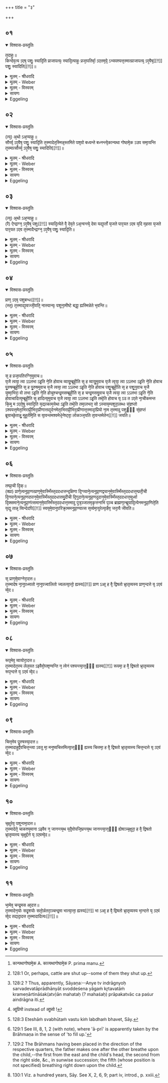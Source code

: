 +++
title = "३"

+++


## ०१


<details open><summary>विश्वास-प्रस्तुतिः</summary>

त᳘दाहुः॥  
किन्देव᳘त्य ऽएष᳘ पशुः᳘ स्यादि᳘ति प्राजापत्यः᳘ स्यादि᳘त्याहुः प्रजा᳘पतिर्वा᳘ ऽएतम᳘ग्रे᳘ ऽभ्यपश्यत्त᳘स्मात्प्राजापत्य᳘ ऽए᳘वैष᳘[[!!]] पशुः᳘ स्यादिति[[!!]]॥
</details>

<details><summary>मूलम् - श्रीधरादि</summary>

त᳘दाहुः॥  
किन्देव᳘त्य ऽएष᳘ पशुः᳘ स्यादि᳘ति प्राजापत्यः᳘ स्यादि᳘त्याहुः प्रजा᳘पतिर्वा᳘ ऽएतम᳘ग्रे᳘ ऽभ्यपश्यत्त᳘स्मात्प्राजापत्य᳘ ऽए᳘वैष᳘[[!!]] पशुः᳘ स्यादिति[[!!]]॥
</details>

<details><summary>मूलम् - Weber</summary>

त᳘दाहुः॥  
किंदेव᳘त्य एष᳘ पशुः᳘ स्यादि᳘ति प्राजापत्यः᳘ स्यादि᳘त्याहुः प्रजा᳘पतिर्वा᳘ एतम᳘ग्रेऽभ्य᳘पश्यत्त᳘स्मात्प्राजापत्य᳘ एॗवैष᳘ पशुः᳘ स्यादि᳘ति॥
</details>

<details><summary>मूलम् - विस्वरम्</summary>


</details>

<details><summary>सायणः</summary>

…
</details>

<details><summary>Eggeling</summary>

1. Here, now, they say, 'To what deity should this victim belong?'--'It should belong to Prajāpati,' they say; 'for it was Prajāpati who first saw it: therefore it is to Prajāpati that this victim should belong.'
</details>


## ०२


<details open><summary>विश्वास-प्रस्तुतिः</summary>

(त्य᳘) अ᳘थो ऽअ᳘प्याहुः॥  
सौर्य्य᳘ ऽए᳘वैष᳘ पशुः᳘ स्यादि᳘ति त᳘स्मादेत᳘स्मिन्न᳘स्तमिते पश᳘वो बध्यन्ते बध्नन्त्ये᳘कान्यथा गोष्ठमे᳘क ऽउप समा᳘यन्ति त᳘स्मात्सौर्य्य᳘ ऽए᳘वैष᳘ पशुः᳘ स्यादिति[[!!]]॥
</details>

<details><summary>मूलम् - श्रीधरादि</summary>

(त्य᳘) अ᳘थो ऽअ᳘प्याहुः॥  
सौर्य्य᳘ ऽए᳘वैष᳘ पशुः᳘ स्यादि᳘ति त᳘स्मादेत᳘स्मिन्न᳘स्तमिते पश᳘वो बध्यन्ते बध्नन्त्ये᳘कान्यथा गोष्ठमे᳘क ऽउप समा᳘यन्ति त᳘स्मात्सौर्य्य᳘ ऽए᳘वैष᳘ पशुः᳘ स्यादिति[[!!]]॥
</details>

<details><summary>मूलम् - Weber</summary>

अ᳘थो अ᳘प्याहुः॥  
सौर्य᳘ एॗवैष᳘ पशुः᳘ स्यादि᳘ति त᳘स्मादेत᳘स्मिन्न᳘स्तमिते पश᳘वो बध्यन्ते बध्नन्त्ये᳘कान्यथागोष्ठमे᳘क [^wbr_1] उपसमा᳘यन्ति त᳘स्मात्सौर्य᳘ एॗवैष᳘ पशुः᳘ स्यादि᳘ति॥  

[^wbr_1]: कान्पथागोष्ठमे᳘क A. कात्यथागोष्ठमे᳘क P. prima manu.
</details>

<details><summary>मूलम् - विस्वरम्</summary>


</details>

<details><summary>सायणः</summary>

…
</details>

<details><summary>Eggeling</summary>

2. And they also say, 'To Sūrya (the sun) that victim should belong;'--whence it is that cattle are tied up when he (the sun) has set: some of them

they tie up [^egg_395] in their respective stables, and others just flock together:--'therefore,' they say, 'it is to Sūrya that this victim should belong.'

[^egg_395]: 128:1 Or, perhaps, cattle are shut up--some of them they shut up.
</details>


## ०३


<details open><summary>विश्वास-प्रस्तुतिः</summary>

(त्य᳘) अ᳘थो ऽअ᳘प्याहुः॥  
(रै) ऐन्द्राग्न᳘ ऽए᳘वैष᳘ पशुः[[!!]] स्यादि᳘त्येते वै᳘ देव᳘ते ऽअ᳘न्वन्त्ये᳘ देवा यद्या᳘र्तो य᳘जते पार᳘यत ऽएव य᳘दि म᳘हसा य᳘जते पार᳘यत ऽएव त᳘स्मादैन्द्राग्न᳘ ऽए᳘वैष᳘ पशुः᳘ स्यादि᳘ति॥
</details>

<details><summary>मूलम् - श्रीधरादि</summary>

(त्य᳘) अ᳘थो ऽअ᳘प्याहुः॥  
(रै) ऐन्द्राग्न᳘ ऽए᳘वैष᳘ पशुः[[!!]] स्यादि᳘त्येते वै᳘ देव᳘ते ऽअ᳘न्वन्त्ये᳘ देवा यद्या᳘र्तो य᳘जते पार᳘यत ऽएव य᳘दि म᳘हसा य᳘जते पार᳘यत ऽएव त᳘स्मादैन्द्राग्न᳘ ऽए᳘वैष᳘ पशुः᳘ स्यादि᳘ति॥
</details>

<details><summary>मूलम् - Weber</summary>

अ᳘थो अ᳘प्याहुः॥  
ऐन्द्राग्न᳘ एॗवैष᳘ पशुः᳘ स्यादि᳘त्येते वै᳘ देव᳘ते अ᳘न्वन्त्ये᳘ देवा यद्या᳘र्तो य᳘जते पार᳘यत एव य᳘दि म᳘हसाय᳘जते पार᳘यत एव त᳘स्मादैन्द्राग्न᳘ एॗवैष पशुः᳘ स्यादि᳘ति॥
</details>

<details><summary>मूलम् - विस्वरम्</summary>


</details>

<details><summary>सायणः</summary>

…
</details>

<details><summary>Eggeling</summary>

3. And they also say, 'To Indra and Agni that victim should belong; for behind these two deities are (all) the other gods;--if one who is afflicted sacrifices, those two (gods) sustain him; and if one sacrifices with (a desire for) abundance [^egg_396], they sustain him: therefore it is to Indra and Agni that this victim should belong.'

[^egg_396]: 128:2 ? Thus, apparently, Sāyaṇa:--Anye tv indrāgnyoḥ sarvadevatāprādhānyāt svoddeśena yāgaṁ kr̥tavatāṁ krameṇārtināśak(atv)ān mahataḥ (? mahaśaḥ) prāpakatvāc ca paśur aindrāgna iti.
</details>


## ०४


<details open><summary>विश्वास-प्रस्तुतिः</summary>

प्राण᳘ ऽएव᳘ पशुबन्धः[[!!]]॥  
(स्त᳘) त᳘स्माद्या᳘वज्जी᳘वति᳘ नास्यान्यः᳘ पशूना᳘मीष्टे बद्धा᳘ ह्यस्मिन्नेते भ᳘वन्ति॥
</details>

<details><summary>मूलम् - श्रीधरादि</summary>

प्राण᳘ ऽएव᳘ पशुबन्धः[[!!]]॥  
(स्त᳘) त᳘स्माद्या᳘वज्जी᳘वति᳘ नास्यान्यः᳘ पशूना᳘मीष्टे बद्धा᳘ ह्यस्मिन्नेते भ᳘वन्ति॥
</details>

<details><summary>मूलम् - Weber</summary>

प्राण᳘ एव᳘ पशुबन्धः᳟॥  
त᳘स्माद्या᳘वज्जीवतिॗ नास्यान्यः᳘ पशूना᳘मीष्टे बद्धाॗ ह्यास्मिन्नेते भ᳘वन्ति॥
</details>

<details><summary>मूलम् - विस्वरम्</summary>


</details>

<details><summary>सायणः</summary>

…
</details>

<details><summary>Eggeling</summary>

4. The animal sacrifice, indeed, is the breath, whence, as long as one lives, no other has power over his cattle, for they are tied to him.
</details>


## ०५


<details open><summary>विश्वास-प्रस्तुतिः</summary>

स᳘ ह प्रजा᳘पतिरग्नि᳘मुवाच॥  
य᳘जै त्वया᳘ त्वा ऽऽलभा ऽइ᳘ति ने᳘ति होवाच व्वायु᳘म्ब्रूही᳘ति स᳘ ह व्वायु᳘मुवाच य᳘जै त्व᳘या᳘ त्वा ऽऽलभा ऽइ᳘ति ने᳘ति होवाच पु᳘रुषम्ब्रूही᳘ति स᳘ ह पु᳘रुषमुवाच य᳘जै त्वया᳘ त्वा ऽऽलभा ऽइ᳘ति ने᳘ति होवाच पशू᳘न्ब्रूही᳘ति स᳘ ह पशू᳘नुवाच य᳘जै युष्मा᳘भिरा᳘ वो लभा ऽइ᳘ति ने᳘ति होचुश्चन्द्र᳘मसम्ब्रूही᳘ति स᳘ ह चन्द्र᳘मसमु᳘वाच य᳘जै त्वया᳘ त्वा ऽऽलभा ऽइ᳘ति ने᳘ति होवाचादित्य᳘म्ब्रूही᳘ति स᳘ हादित्य᳘मुवाच य᳘जै त्वया᳘ त्वा ऽऽलभा ऽइ᳘ति तथे᳘ति होवाच य᳘ ऽउ त ऽएते ना᳘चीकमन्त कि᳘मु म ऽएते᳘षु स्यादि᳘ति य᳘द्यत्काम᳘येथा ऽइ᳘ति तथे᳘ति तमा᳘लभत᳘ सो ऽस्याय᳘म्पशुरा᳘लब्धः सं᳘ज्ञप्तो ऽश्वयत्त᳘मेता᳘भिराप्री᳘भिरा᳘प्रीणात्तद्य᳘देनमेता᳘भिराप्री᳘भिरा᳘प्रीणात्त᳘स्मादा᳘प्रियो ना᳘म त᳘स्मादु पशुᳫँ᳭ सं᳘ज्ञप्तं ब्रूयाच्छे᳘तान्नु᳘ मुहूर्तमि᳘ति स या᳘वन्तमश्वमेधे᳘नेष्ट्वा᳘ लोकञ्ज᳘यति ता᳘वन्तमेतेन[[!!]] जयति॥
</details>

<details><summary>मूलम् - श्रीधरादि</summary>

स᳘ ह प्रजा᳘पतिरग्नि᳘मुवाच॥  
य᳘जै त्वया᳘ त्वा ऽऽलभा ऽइ᳘ति ने᳘ति होवाच व्वायु᳘म्ब्रूही᳘ति स᳘ ह व्वायु᳘मुवाच य᳘जै त्व᳘या᳘ त्वा ऽऽलभा ऽइ᳘ति ने᳘ति होवाच पु᳘रुषम्ब्रूही᳘ति स᳘ ह पु᳘रुषमुवाच य᳘जै त्वया᳘ त्वा ऽऽलभा ऽइ᳘ति ने᳘ति होवाच पशू᳘न्ब्रूही᳘ति स᳘ ह पशू᳘नुवाच य᳘जै युष्मा᳘भिरा᳘ वो लभा ऽइ᳘ति ने᳘ति होचुश्चन्द्र᳘मसम्ब्रूही᳘ति स᳘ ह चन्द्र᳘मसमु᳘वाच य᳘जै त्वया᳘ त्वा ऽऽलभा ऽइ᳘ति ने᳘ति होवाचादित्य᳘म्ब्रूही᳘ति स᳘ हादित्य᳘मुवाच य᳘जै त्वया᳘ त्वा ऽऽलभा ऽइ᳘ति तथे᳘ति होवाच य᳘ ऽउ त ऽएते ना᳘चीकमन्त कि᳘मु म ऽएते᳘षु स्यादि᳘ति य᳘द्यत्काम᳘येथा ऽइ᳘ति तथे᳘ति तमा᳘लभत᳘ सो ऽस्याय᳘म्पशुरा᳘लब्धः सं᳘ज्ञप्तो ऽश्वयत्त᳘मेता᳘भिराप्री᳘भिरा᳘प्रीणात्तद्य᳘देनमेता᳘भिराप्री᳘भिरा᳘प्रीणात्त᳘स्मादा᳘प्रियो ना᳘म त᳘स्मादु पशुᳫँ᳭ सं᳘ज्ञप्तं ब्रूयाच्छे᳘तान्नु᳘ मुहूर्तमि᳘ति स या᳘वन्तमश्वमेधे᳘नेष्ट्वा᳘ लोकञ्ज᳘यति ता᳘वन्तमेतेन[[!!]] जयति॥
</details>

<details><summary>मूलम् - Weber</summary>

स᳘ ह प्रजा᳘पतिरग्नि᳘मुवाच॥  
य᳘जै त्वया᳘ त्वा लभा इ᳘ति ने᳘ति होवाच वायु᳘म् ब्रूही᳘ति स᳘ ह वायु᳘मुवाच य᳘जै त्व᳘या᳘ त्वा लभा इ᳘ति ने᳘ति होवाच पु᳘रुषम् ब्रूही᳘ति स᳘ ह पु᳘रुषमुवाच य᳘जै त्वया᳘ त्वा लभा इ᳘ति ने᳘ति होवाच पशू᳘न्ब्रूही᳘ति स᳘ ह पशू᳘नुवाच य᳘जै युष्मा᳘भिरा᳘ वो लभा इ᳘ति ने᳘ति होचुश्चन्द्र᳘मसम् ब्रूही᳘ति स᳘ ह चन्द्र᳘मसमुवाच य᳘जै त्वया᳘ त्वा लभा इ᳘ति ने᳘ति होवाचादित्य᳘म् ब्रूही᳘ति स᳘ हादित्य᳘मुवाच य᳘जै त्वया᳘ त्वा लभा इ᳘ति तथे᳘ति होवाच य᳘ उ त एते ना᳘चीकमन्त कि᳘मु म एते᳘षु स्यादि᳘ति य᳘द्यत्काम᳘येथा इ᳘ति तथे᳘ति तमा᳘लभतॗ सोऽस्याय᳘म् पशुरा᳘लब्धः सं᳘ज्ञप्तोऽश्वयत्त᳘मेता᳘भिराप्री᳘भिरा᳘प्रीणात्तद्य᳘देनमेता᳘भिराप्री᳘भिरा᳘प्रीणात्त᳘स्मादाॗप्रियो [^wbr_2] ना᳘म त᳘स्मादु पशुᳫं सं᳘ज्ञप्तम् ब्रूयाछे᳘तां नु᳘ मुहूर्तमि᳘ति स या᳘वन्तमश्वमेधे᳘नेष्ट्वा᳘ लोकं ज᳘यति ता᳘वन्तमेते᳘न जयति॥  

[^wbr_2]: आॗप्रियो instead of आॗप्र्यो !
</details>

<details><summary>मूलम् - विस्वरम्</summary>


</details>

<details><summary>सायणः</summary>

…
</details>

<details><summary>Eggeling</summary>

5. Prajāpati said to Agni, 'I will perform sacrifice with thee: I will lay hands upon thee (as a victim).'--'Nay,' said he, 'speak unto man!' He said to man, 'I will perform sacrifice with thee: I will lay hands upon thee.'--'Nay,' said he, 'speak unto the cattle!' He said to the cattle, 'I will perform sacrifice with you: I will lay hands upon you.'--'Nay,' said they, 'speak unto the moon!' He said to the moon, 'I will perform sacrifice with thee: I will lay hands upon thee,'--'Nay,' said he, 'speak unto the sun!' He said to the sun, 'I will perform sacrifice with thee: I will lay hands upon thee.' 'So be it!' said he; 'but seeing that those liked it not (to be slaughtered), what, then, shall become mine that now is with these [^egg_397]?'--'Whatsoever

[^egg_397]: 128:3 Eteshāṁ svabhūtaṁ vastu kiṁ labdhaṁ bhavet, Sāy.

thou mayest desire,' he said.--'So be it,' he replied. He laid hands upon him, and this is that animal of his seized (for sacrifice). When slaughtered, it swelled, and by means of those Āprī-hymns, he appeased it [^egg_398]; and inasmuch as, by means of these Āprī-hymns, he appeased it, they are called Āprīs. And let him, for that reason, say of the slaughtered animal, 'Let it lie for a moment!' As great as the world is which he gains by performing the horse-sacrifice, so great a world does he gain by this (animal sacrifice).

[^egg_398]: 129:1 See III, 8, 1, 2 (with note), where 'ā-prī' is apparently taken by the Brāhmaṇa in the sense of 'to fill up.'
</details>


## ०६


<details open><summary>विश्वास-प्रस्तुतिः</summary>

तम्प्रा᳘ची दि᳘क्॥  
(क्प्रा) प्राणे᳘त्यनुप्रा᳘णत्प्राण᳘मे᳘वास्मिँस्त᳘ददधात्तन्द᳘क्षिणा दि᳘ग्व्याने᳘त्यनुप्रा᳘णद्व्यान᳘मे᳘वास्मिँस्त᳘ददधात्त᳘म्प्रती᳘ची दि᳘गपाने᳘त्यनुप्रा᳘णदपान᳘मे᳘वास्मिँस्त᳘ददधात्तमु᳘दीची दि᳘गुदाने᳘त्यनुप्रा᳘णदुदान᳘मे᳘वास्मिँस्त᳘ददधात्त᳘मूर्ध्वा दि᳘क्समाने᳘त्यनुप्रा᳘णंत्समान᳘मे᳘वास्मिँस्त᳘ददधात्त᳘स्मादु पुत्र᳘ञ्जातम᳘कृत्तनाभिं प᳘ञ्च ब्राह्मणा᳘न्ब्रूयादि᳘त्येनमनुप्रा᳘णिते᳘ति य᳘द्यु तान्न᳘ व्विन्देदपि[[!!]] स्वय᳘मे᳘वानुपरिक्रा᳘ममनुप्रा᳘ण्यात्स स᳘र्व्वमा᳘युरेत्या᳘हैव᳘ जरा᳘यै जीवति॥
</details>

<details><summary>मूलम् - श्रीधरादि</summary>

तम्प्रा᳘ची दि᳘क्॥  
(क्प्रा) प्राणे᳘त्यनुप्रा᳘णत्प्राण᳘मे᳘वास्मिँस्त᳘ददधात्तन्द᳘क्षिणा दि᳘ग्व्याने᳘त्यनुप्रा᳘णद्व्यान᳘मे᳘वास्मिँस्त᳘ददधात्त᳘म्प्रती᳘ची दि᳘गपाने᳘त्यनुप्रा᳘णदपान᳘मे᳘वास्मिँस्त᳘ददधात्तमु᳘दीची दि᳘गुदाने᳘त्यनुप्रा᳘णदुदान᳘मे᳘वास्मिँस्त᳘ददधात्त᳘मूर्ध्वा दि᳘क्समाने᳘त्यनुप्रा᳘णंत्समान᳘मे᳘वास्मिँस्त᳘ददधात्त᳘स्मादु पुत्र᳘ञ्जातम᳘कृत्तनाभिं प᳘ञ्च ब्राह्मणा᳘न्ब्रूयादि᳘त्येनमनुप्रा᳘णिते᳘ति य᳘द्यु तान्न᳘ व्विन्देदपि[[!!]] स्वय᳘मे᳘वानुपरिक्रा᳘ममनुप्रा᳘ण्यात्स स᳘र्व्वमा᳘युरेत्या᳘हैव᳘ जरा᳘यै जीवति॥
</details>

<details><summary>मूलम् - Weber</summary>

तम् प्रा᳘ची दि᳘क्॥  
प्राणे᳘त्यनुप्रा᳘णत्प्राण᳘मेॗवास्मिंस्त᳘ददधात्तं द᳘क्षिणा दि᳘ग्व्याने᳘त्यनुप्रा᳘णद्व्यान᳘मेॗवास्मिंस्त᳘ददधात्त᳘म् प्रती᳘ची दि᳘गपाने᳘त्यनुप्रा᳘णदपान᳘मेॗवास्मिंस्त᳘ददधात्तमु᳘दीची दि᳘गुदाने᳘त्यनुप्रा᳘णदुदान᳘मेॗवास्मिंस्त᳘ददधात्त᳘मूर्ध्वा दि᳘क्समाने᳘त्यनुप्रा᳘णत्समान᳘मेॗवास्मिंस्त᳘ददधात्त᳘स्मादु पुत्रं᳘ जातम᳘कृत्तनाभिम् प᳘ञ्च ब्राह्मणा᳘न्ब्रूयादि᳘त्येनमनुप्रा᳘णिते᳘ति य᳘द्यु तान्न᳘ विन्देद᳘पि स्वय᳘मेॗवानुपरिक्रा᳘ममनुप्रा᳘ण्यात्स स᳘र्वमा᳘युरेत्या᳘ हैव᳘ जरा᳘यै जीवति॥
</details>

<details><summary>मूलम् - विस्वरम्</summary>


</details>

<details><summary>सायणः</summary>

…
</details>

<details><summary>Eggeling</summary>

6. The (wind of the) eastern region breathed over that (dead victim), saying, 'Breathe forth!' and thereby laid the breath (of the mouth) into it; the southern region breathed over it, saying, 'Breathe through!' and thereby laid the through-breathing into it; the western region breathed over it, saying, 'Breathe off!' and thereby laid the off-breathing into it; the northern region breathed over it, saying, 'Breathe up!' and thereby laid the up-breathing (of the nostrils) into it; the upper region breathed over it, saying, 'Breathe all about!' and thereby laid the circulating breathing into it. Therefore, regarding a new-born son, let him say to five Brāhmaṇas, before the navel-string has been cut, 'Breathe over him in this way [^egg_399]!' But if he should be unable to obtain them he may even

[^egg_399]: 129:2 The Brāhmans having been placed in the direction of the respective quarters, the father makes one after the other breathe upon the child,--the first from the east and the child's head, the second from the right side, &c., in sunwise succession; the fifth (whose position is not specified) breathing right down upon the child.

himself breathe over him whilst walking round him; and that (son of his) attains the full measure of life [^egg_400] and lives to old age.

[^egg_400]: 130:1 Viz. a hundred years, Sāy. See X, 2, 6, 9; part iv, introd., p. xxiii.
</details>


## ०७


<details open><summary>विश्वास-प्रस्तुतिः</summary>

स᳘ प्राण᳘मे᳘वाग्नेरा᳘दत्त॥  
त᳘स्मादेष ना᳘नुपध्मातो ना᳘नुपज्वालितो ज्वलत्या᳘त्तो᳘ ह्यस्य[[!!]] प्राण ऽआ᳘ ह वै᳘ द्विषतो भ्रा᳘तृव्यस्य प्राण᳘न्दत्ते य᳘ ऽएवं व्वे᳘द॥
</details>

<details><summary>मूलम् - श्रीधरादि</summary>

स᳘ प्राण᳘मे᳘वाग्नेरा᳘दत्त॥  
त᳘स्मादेष ना᳘नुपध्मातो ना᳘नुपज्वालितो ज्वलत्या᳘त्तो᳘ ह्यस्य[[!!]] प्राण ऽआ᳘ ह वै᳘ द्विषतो भ्रा᳘तृव्यस्य प्राण᳘न्दत्ते य᳘ ऽएवं व्वे᳘द॥
</details>

<details><summary>मूलम् - Weber</summary>

स᳘ प्राण᳘मेॗवाग्नेरा᳘दत्त॥  
त᳘स्मादेष ना᳘नुपध्मातो ना᳘नुपज्वलितो ज्वलत्या᳘त्तो ह्य᳘स्य प्राण आ᳘ ह वै᳘ द्विषतो भ्रा᳘तृव्यस्य प्राणं᳘ दत्ते य᳘ एवं वे᳘द॥
</details>

<details><summary>मूलम् - विस्वरम्</summary>


</details>

<details><summary>सायणः</summary>

…
</details>

<details><summary>Eggeling</summary>

7. He (the sun) took unto himself Agni's breath; whence that (fire) does not blaze unless fanned or kindled, for its breath has been taken from it; and, verily, he who knows this takes away the breath of life from his spiteful enemy.
</details>


## ०८


<details open><summary>विश्वास-प्रस्तुतिः</summary>

रूप᳘मेव᳘ व्वायोरा᳘दत्त॥  
त᳘स्मादेत᳘स्य लेल᳘यत ऽइवैवो᳘पशृण्वन्ति न᳘ त्वेनं पश्यन्त्या᳘त्त᳘ᳫँ᳘ ह्यस्य[[!!]] रूपमा᳘ ह वै᳘ द्विषतो भ्रा᳘तृव्यस्य रूप᳘न्दत्ते य᳘ ऽएवं व्वे᳘द॥
</details>

<details><summary>मूलम् - श्रीधरादि</summary>

रूप᳘मेव᳘ व्वायोरा᳘दत्त॥  
त᳘स्मादेत᳘स्य लेल᳘यत ऽइवैवो᳘पशृण्वन्ति न᳘ त्वेनं पश्यन्त्या᳘त्त᳘ᳫँ᳘ ह्यस्य[[!!]] रूपमा᳘ ह वै᳘ द्विषतो भ्रा᳘तृव्यस्य रूप᳘न्दत्ते य᳘ ऽएवं व्वे᳘द॥
</details>

<details><summary>मूलम् - Weber</summary>

रूप᳘मेव वायोरा᳘दत्त॥  
त᳘स्मादेत᳘स्य लेल᳘यत इवैवो᳘पशृण्वन्ति नॗ त्वेनम् पश्यन्त्या᳘त्तᳫं ह्य᳘स्य रूपमा᳘ ह वै द्विषतो भ्रा᳘तृव्यस्य रूपं᳘ दत्ते य᳘ एवं वे᳘द॥
</details>

<details><summary>मूलम् - विस्वरम्</summary>


</details>

<details><summary>सायणः</summary>

…
</details>

<details><summary>Eggeling</summary>

8. He took to himself Vāyu's form; whence people hear it (the wind), as it were, shaking, but do not see it, for its form has been taken from it; and, verily, he who knows this takes away the form of his spiteful enemy.
</details>


## ०९


<details open><summary>विश्वास-प्रस्तुतिः</summary>

चित्त᳘मेव पु᳘रुषस्या᳘दत्त॥  
त᳘स्मादाहुर्द्देवचित्त᳘न्त्वा ऽवतु मा᳘ मनुष्यचित्तमित्या᳘त्त᳘ᳫँ᳘ ह्यस्य चित्तमा᳘ ह वै᳘ द्विषतो भ्रा᳘तृव्यस्य चित्त᳘न्दत्ते य᳘ ऽएवं व्वे᳘द॥
</details>

<details><summary>मूलम् - श्रीधरादि</summary>

चित्त᳘मेव पु᳘रुषस्या᳘दत्त॥  
त᳘स्मादाहुर्द्देवचित्त᳘न्त्वा ऽवतु मा᳘ मनुष्यचित्तमित्या᳘त्त᳘ᳫँ᳘ ह्यस्य चित्तमा᳘ ह वै᳘ द्विषतो भ्रा᳘तृव्यस्य चित्त᳘न्दत्ते य᳘ ऽएवं व्वे᳘द॥
</details>

<details><summary>मूलम् - Weber</summary>

चित्त᳘मेव पु᳘रुषस्या᳘दत्त॥  
त᳘स्मादाहुर्देवचित्तं᳘ त्वावतु मा᳘ मनुष्यचित्तमित्या᳘त्तᳫं ह्यस्य चित्तमा᳘ ह वै᳘ द्विषतो भ्रा᳘तृव्यस्य चित्तं᳘ दत्ते य᳘ एवं वे᳘द॥
</details>

<details><summary>मूलम् - विस्वरम्</summary>


</details>

<details><summary>सायणः</summary>

…
</details>

<details><summary>Eggeling</summary>

9. He took to himself man's thought; whence people say, 'The divine thought protect thee, man's thought me!' for his thought has been taken from him; and, verily, he who knows this takes away the thought of his spiteful enemy.
</details>


## १०


<details open><summary>विश्वास-प्रस्तुतिः</summary>

च᳘क्षुरेव᳘ पशूनामा᳘दत्त॥  
त᳘स्मादेते᳘ चाकश्य᳘माना ऽइवैव न᳘ जानन्त्य᳘थ य᳘दै᳘वोपजि᳘घ्रन्त्य᳘थ जानन्त्या᳘त्त᳘ᳫँ᳘ ह्येषाञ्च᳘क्षुरा᳘ ह वै᳘ द्विषतो भ्रा᳘तृव्यस्य च᳘क्षुर्द्दत्ते य᳘ ऽएवम्वे᳘द॥
</details>

<details><summary>मूलम् - श्रीधरादि</summary>

च᳘क्षुरेव᳘ पशूनामा᳘दत्त॥  
त᳘स्मादेते᳘ चाकश्य᳘माना ऽइवैव न᳘ जानन्त्य᳘थ य᳘दै᳘वोपजि᳘घ्रन्त्य᳘थ जानन्त्या᳘त्त᳘ᳫँ᳘ ह्येषाञ्च᳘क्षुरा᳘ ह वै᳘ द्विषतो भ्रा᳘तृव्यस्य च᳘क्षुर्द्दत्ते य᳘ ऽएवम्वे᳘द॥
</details>

<details><summary>मूलम् - Weber</summary>

च᳘क्षुरेव᳘ पशूनामा᳘दत्त॥  
त᳘स्मादेते᳘ चाकश्य᳘माना इवैव न᳘ जानन्त्य᳘थ यॗदैॗवोपजि᳘घ्रन्त्य᳘थ जानन्त्याॗत्तᳫं ह्येषां च᳘क्षुरा᳘ ह वै᳘ द्विषतो भ्रा᳘तृव्यस्य च᳘क्षुर्तत्ते य᳘ एवं वे᳘द॥
</details>

<details><summary>मूलम् - विस्वरम्</summary>


</details>

<details><summary>सायणः</summary>

…
</details>

<details><summary>Eggeling</summary>

10. He took to himself the eye of cattle; whence, even whilst seeing clearly, as it were, they do not know anything, but only know what it is when they smell at it, for their eye has been taken from them; and, verily, he who knows this takes away the eye of his spiteful enemy.
</details>


## ११


<details open><summary>विश्वास-प्रस्तुतिः</summary>

भा᳘मेव᳘ चन्द्र᳘मस आ᳘दत्त॥  
त᳘स्मादेन᳘योः सदृ᳘शयोः सतो᳘र्न्नतरा᳘ञ्चन्द्र᳘मा भात्या᳘त्ता᳘ ह्यस्य[[!!]] भा ऽआ᳘ ह वै᳘ द्विषतो भ्रा᳘तृव्यस्य भा᳘न्दत्ते य᳘ ऽएवं व्वे᳘द तद्यदा᳘दत्त त᳘स्मादादित्यः[[!!]]॥
</details>

<details><summary>मूलम् - श्रीधरादि</summary>

भा᳘मेव᳘ चन्द्र᳘मस आ᳘दत्त॥  
त᳘स्मादेन᳘योः सदृ᳘शयोः सतो᳘र्न्नतरा᳘ञ्चन्द्र᳘मा भात्या᳘त्ता᳘ ह्यस्य[[!!]] भा ऽआ᳘ ह वै᳘ द्विषतो भ्रा᳘तृव्यस्य भा᳘न्दत्ते य᳘ ऽएवं व्वे᳘द तद्यदा᳘दत्त त᳘स्मादादित्यः[[!!]]॥
</details>

<details><summary>मूलम् - Weber</summary>

भा᳘मेव᳘ चन्द्र᳘मस आ᳘दत्त॥  
त᳘स्मादेत᳘योः सदृ᳘शयोः सतो᳘र्नतरां᳘ चन्द्र᳘मा भात्या᳘त्ता ह्य᳘स्य भा आ᳘ ह वै᳘ द्विषतो भ्रा᳘तृव्यस्य भां᳘ दत्ते य᳘ एवं वे᳘द तद्यदा᳘दत्त त᳘स्मादादित्यः᳟॥
</details>

<details><summary>मूलम् - विस्वरम्</summary>


</details>

<details><summary>सायणः</summary>

…
</details>

<details><summary>Eggeling</summary>

11. He took to himself the moon's shine; whence of these two (sun and moon), though being similar, the moon shines much less, for its shine has been taken from it; and, verily, he who knows this takes away the shine from his spiteful enemy. And inasmuch as he took these away (ā-dā), he (the sun) is called Āditya.
</details>


